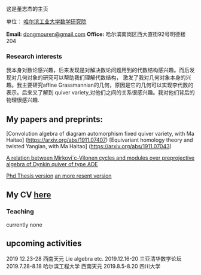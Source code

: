 这是董志杰的主页

单位： [哈尔滨工业大学数学研究院](http://im.hit.edu.cn/)


**Email:** dongmouren@gmail.com
**Office:** 哈尔滨南岗区西大直街92号明德楼204


### Research interests

我本身对数论感兴趣，后来发现是对解决数论问题用到的代数结构感兴趣。而后发现对几何对象的研究可以帮助我们理解代数结构，
激发了我对几何对象本身的兴趣。我主要研究affine Grassmannian的几何，原因是它的几何可以实现李代数的表示。后来又了解到
quiver variety,对他们之间的关系很感兴趣。我对他们背后的物理很感兴趣.

## My papers and preprints:
[Convolution algebra of diagram automorphism fixed quiver variety, with Ma Haitao] (https://arxiv.org/abs/1911.07407)
[Equivariant homology theory and twisted Yangian, with Ma Haitao] (https://arxiv.org/abs/1911.07043)

[A relation between Mirkovi´c-Vilonen cycles and
modules over preprojective algebra of Dynkin
quiver of type ADE](https://arxiv.org/pdf/1802.01792.pdf)

[Phd Thesis version](https://scholarworks.umass.edu/dissertations_2/1335/)
[an more resent version]() 
## My CV [here](https://github.com/dongmouren0/dongmouren/blob/master/cv%20(8)%20(1).pdf)

### Teaching
currently none
## upcoming activities
2019 12.23-28 西南天元 Lie algebra etc.
2019.12.16-20 三亚清华数学论坛 
 2019.7.28-8.18 哈尔滨工程大学
西南天元 2019.8.5-8.20 四川大学
